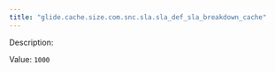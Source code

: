 ```yaml
---
title: "glide.cache.size.com.snc.sla.sla_def_sla_breakdown_cache"
---
```


Description: 

Value: `1000`